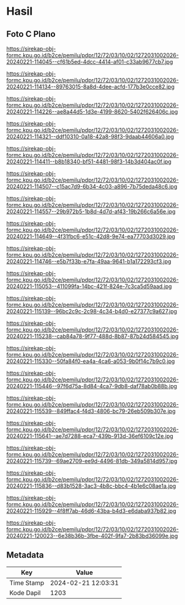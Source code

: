 # Hasil

## Foto C Plano

https://sirekap-obj-formc.kpu.go.id/b2ce/pemilu/pdpr/12/72/03/10/02/1272031002026-20240221-114045--cf61b5ed-4dcc-4414-af01-c33ab9677cb7.jpg

https://sirekap-obj-formc.kpu.go.id/b2ce/pemilu/pdpr/12/72/03/10/02/1272031002026-20240221-114134--89763015-8a8d-4dee-acfd-177b3e0cce82.jpg

https://sirekap-obj-formc.kpu.go.id/b2ce/pemilu/pdpr/12/72/03/10/02/1272031002026-20240221-114226--ae8a44d5-1d3e-4199-8620-5402f626406c.jpg

https://sirekap-obj-formc.kpu.go.id/b2ce/pemilu/pdpr/12/72/03/10/02/1272031002026-20240221-114321--ddf10310-0a18-42a8-98f3-9daab44606a0.jpg

https://sirekap-obj-formc.kpu.go.id/b2ce/pemilu/pdpr/12/72/03/10/02/1272031002026-20240221-114411--b8b18340-bf51-4481-98f3-14b3d404ac0f.jpg

https://sirekap-obj-formc.kpu.go.id/b2ce/pemilu/pdpr/12/72/03/10/02/1272031002026-20240221-114507--c15ac7d9-6b34-4c03-a896-7b75deda48c6.jpg

https://sirekap-obj-formc.kpu.go.id/b2ce/pemilu/pdpr/12/72/03/10/02/1272031002026-20240221-114557--29b972b5-1b8d-4d7d-af43-19b266c6a56e.jpg

https://sirekap-obj-formc.kpu.go.id/b2ce/pemilu/pdpr/12/72/03/10/02/1272031002026-20240221-114649--4f31fbc6-e51c-42d8-9e74-ea77703d3029.jpg

https://sirekap-obj-formc.kpu.go.id/b2ce/pemilu/pdpr/12/72/03/10/02/1272031002026-20240221-114746--e5b7f33b-e7fa-49aa-9641-b1a172293cf3.jpg

https://sirekap-obj-formc.kpu.go.id/b2ce/pemilu/pdpr/12/72/03/10/02/1272031002026-20240221-115053--411099fa-14bc-421f-824e-7c3ca5d59aad.jpg

https://sirekap-obj-formc.kpu.go.id/b2ce/pemilu/pdpr/12/72/03/10/02/1272031002026-20240221-115139--96bc2c9c-2c98-4c34-b4d0-e27377c9a627.jpg

https://sirekap-obj-formc.kpu.go.id/b2ce/pemilu/pdpr/12/72/03/10/02/1272031002026-20240221-115238--cab84a78-9f77-488d-8b87-87b24d584545.jpg

https://sirekap-obj-formc.kpu.go.id/b2ce/pemilu/pdpr/12/72/03/10/02/1272031002026-20240221-115330--50fa84f0-ea4a-4ca6-a053-9b0f14c7b9c0.jpg

https://sirekap-obj-formc.kpu.go.id/b2ce/pemilu/pdpr/12/72/03/10/02/1272031002026-20240221-115446--97f6d75a-8d84-4ca7-9db8-daf78ab0b88b.jpg

https://sirekap-obj-formc.kpu.go.id/b2ce/pemilu/pdpr/12/72/03/10/02/1272031002026-20240221-115539--849ffac4-f4d3-4806-bc79-26eb509b307e.jpg

https://sirekap-obj-formc.kpu.go.id/b2ce/pemilu/pdpr/12/72/03/10/02/1272031002026-20240221-115641--ae7d7288-eca7-439b-913d-36ef6109c12e.jpg

https://sirekap-obj-formc.kpu.go.id/b2ce/pemilu/pdpr/12/72/03/10/02/1272031002026-20240221-115739--69ae2709-ee9d-4496-81db-349a5814d957.jpg

https://sirekap-obj-formc.kpu.go.id/b2ce/pemilu/pdpr/12/72/03/10/02/1272031002026-20240221-115836--d83b1528-3ac3-4b8c-bbc4-4b1e6c08ae1a.jpg

https://sirekap-obj-formc.kpu.go.id/b2ce/pemilu/pdpr/12/72/03/10/02/1272031002026-20240221-115929--4f8ff7ab-46d6-43ba-b4d3-e6daba937b82.jpg

https://sirekap-obj-formc.kpu.go.id/b2ce/pemilu/pdpr/12/72/03/10/02/1272031002026-20240221-120023--6e38b36b-3fbe-402f-9fa7-2b83bd36099e.jpg


## Metadata

| Key        | Value               |
| ---------- | ------------------- |
| Time Stamp | 2024-02-21 12:03:31 |
| Kode Dapil | 1203                |



